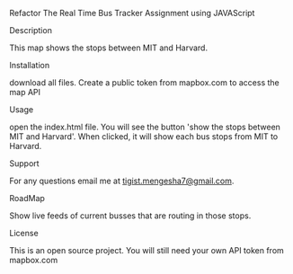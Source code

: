 Refactor The Real Time Bus Tracker Assignment using JAVAScript

Description

This map shows the stops between MIT and Harvard.

Installation

download all files.
Create a public token from mapbox.com to access the map API

Usage

open the index.html file. You will see the button 'show the stops between MIT and Harvard'. When clicked, it will show each bus stops from MIT to Harvard.

Support

For any questions email me at tigist.mengesha7@gmail.com.

RoadMap

Show live feeds of current busses that are routing in those stops.

License

This is an open source project. You will still need your own API token from mapbox.com
